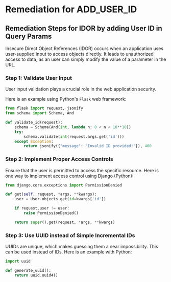 # Remediation for ADD_USER_ID

## Remediation Steps for IDOR by adding User ID in Query Params 

Insecure Direct Object References (IDOR) occurs when an application uses user-supplied input to access objects directly. It leads to unauthorized access to data, as an user can simply modify the value of a parameter in the URL. 

### Step 1: Validate User Input

User input validation plays a crucial role in the web application security. 

Here is an example using Python's `Flask` web framework:

```python
from flask import request, jsonify
from schema import Schema, And

def validate_id(request):
    schema = Schema(And(int, lambda n: 0 < n < 10**10))
    try:
        schema.validate(int(request.args.get('id')))
    except Exception:
        return jsonify({"message": "Invalid ID provided!"}), 400
```

### Step 2: Implement Proper Access Controls 

Ensure that the user is permitted to access the specific resource. Here is one way to implement access control using Django (Python):

```python
from django.core.exceptions import PermissionDenied

def get(self, request, *args, **kwargs):
    user = User.objects.get(id=kwargs['id'])

    if request.user != user:
        raise PermissionDenied()

    return super().get(request, *args, **kwargs)
```

### Step 3: Use UUID instead of Simple Incremental IDs

UUIDs are unique, which makes guessing them a near impossibility. This can be used instead of IDs. Here is an example with Python:

```python
import uuid

def generate_uuid():
    return uuid.uuid4()
```